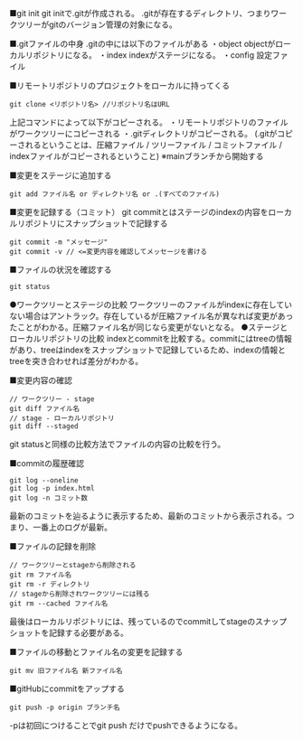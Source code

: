 ■git init
git initで.gitが作成される。
.gitが存在するディレクトリ、つまりワークツリーがgitのバージョン管理の対象になる。


■.gitファイルの中身
.gitの中には以下のファイルがある
・object
objectがローカルリポジトリになる。
・index
indexがステージになる。
・config
設定ファイル

■リモートリポジトリのプロジェクトをローカルに持ってくる
```
git clone <リポジトリ名> //リポジトリ名はURL
```
上記コマンドによって以下がコピーされる。
・リモートリポジトリのファイルがワークツリーにコピーされる
・.gitディレクトリがコピーされる。
(.gitがコピーされるということは、圧縮ファイル / ツリーファイル / コミットファイル / indexファイルがコピーされるということ)
※mainブランチから開始する

■変更をステージに追加する
```
git add ファイル名 or ディレクトリ名 or .(すべてのファイル)
```

■変更を記録する（コミット）
git commitとはステージのindexの内容をローカルリポジトリにスナップショットで記録する
```
git commit -m "メッセージ"
git commit -v // <=変更内容を確認してメッセージを書ける
```

■ファイルの状況を確認する
```
git status 
```
●ワークツリーとステージの比較
ワークツリーのファイルがindexに存在していない場合はアントラック。存在しているが圧縮ファイル名が異なれば変更があったことがわかる。圧縮ファイル名が同じなら変更がないとなる。
●ステージとローカルリポジトリの比較
indexとcommitを比較する。commitにはtreeの情報があり、treeはindexをスナップショットで記録しているため、indexの情報とtreeを突き合わせれば差分がわかる。

■変更内容の確認
```
// ワークツリー - stage
git diff ファイル名
// stage - ローカルリポジトリ
git diff --staged 
```
git statusと同様の比較方法でファイルの内容の比較を行う。

■commitの履歴確認
```
git log --oneline
git log -p index.html
git log -n コミット数
```
最新のコミットを辿るように表示するため、最新のコミットから表示される。つまり、一番上のログが最新。

■ファイルの記録を削除
```
// ワークツリーとstageから削除される
git rm ファイル名
git rm -r ディレクトリ
// stageから削除されワークツリーには残る
git rm --cached ファイル名
```
最後はローカルリポジトリには、残っているのでcommitしてstageのスナップショットを記録する必要がある。

■ファイルの移動とファイル名の変更を記録する
```
git mv 旧ファイル名 新ファイル名
```

■gitHubにcommitをアップする
```
git push -p origin ブランチ名
```
-pは初回につけることでgit push だけでpushできるようになる。